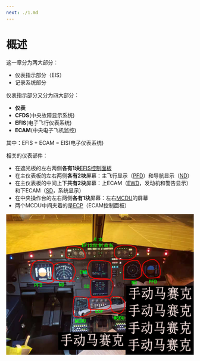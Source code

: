 ```yaml
---
next: ./1.md
---
```


# 概述

这一章分为两大部分：

- 仪表指示部分（EIS）
- 记录系统部分

仪表指示部分又分为四大部分：

- **仪表**
- **CFDS**(中央故障显示系统)
- **EFIS**(电子飞行仪表系统)
- **ECAM**(中央电子飞机监控)

其中：EFIS + ECAM = EIS(电子仪表系统)

相关的仪表部件：

- 在遮光板的左右两侧**各有1块**[EFIS控制面板]()
- 在主仪表板的左右两侧**各有2块**屏幕：主飞行显示（[PFD]()）和导航显示（[ND]()）
- 在主仪表板的中间上下**共有2块**屏幕：上ECAM（[EWD]()，发动机和警告显示）和下ECAM（[SD]()，系统显示）
- 在中央操作台的左右两侧**各有1块**屏幕：左右[MCDU]()的屏幕
- 两个MCDU中间夹着的是[ECP]()（ECAM控制面板）

![几块屏幕](./display.jpg)